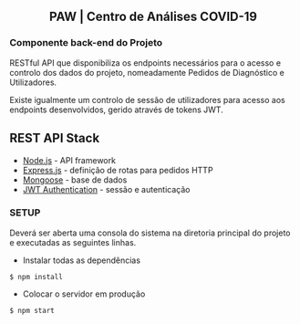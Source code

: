 <h2 align="center">
  PAW | Centro de Análises COVID-19
</h2>

### Componente back-end do Projeto

RESTful API que disponibiliza os endpoints necessários para o acesso e controlo dos dados do projeto, nomeadamente Pedidos de Diagnóstico e Utilizadores.

Existe igualmente um controlo de sessão de utilizadores para acesso aos endpoints desenvolvidos, gerido através de tokens JWT.

## REST API Stack

- [Node.js](https://nodejs.org/en/) - API framework
- [Express.js](https://expressjs.com/) - definição de rotas para pedidos HTTP
- [Mongoose](https://mongoosejs.com/) - base de dados
- [JWT Authentication](https://jwt.io/) - sessão e autenticação

### SETUP

Deverá ser aberta uma consola do sistema na diretoria principal do projeto e executadas as seguintes linhas.

- Instalar todas as dependências
```
$ npm install
```
- Colocar o servidor em produção
```
$ npm start
```
